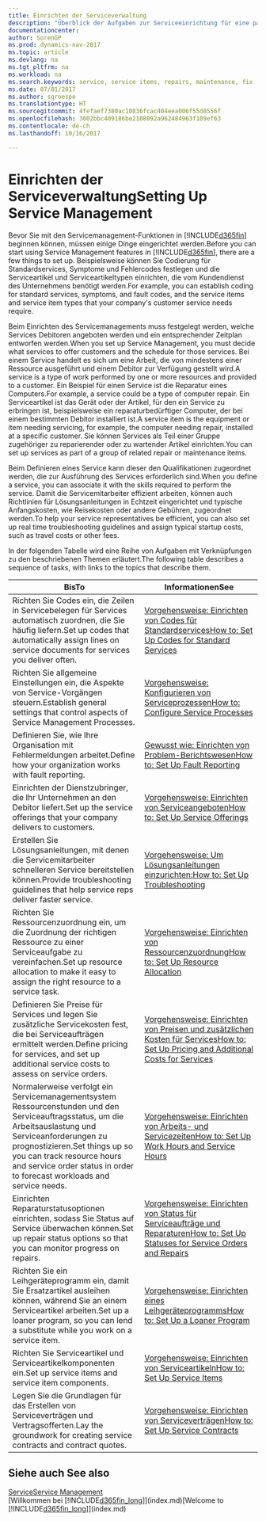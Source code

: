 ```yaml
---
title: Einrichten der Serviceverwaltung
description: "Überblick der Aufgaben zur Serviceeinrichtung für eine passende Serviceverwaltungsmethode für Ihre Organisation."
documentationcenter: 
author: SorenGP
ms.prod: dynamics-nav-2017
ms.topic: article
ms.devlang: na
ms.tgt_pltfrm: na
ms.workload: na
ms.search.keywords: service, service items, repairs, maintenance, fix
ms.date: 07/01/2017
ms.author: sgroespe
ms.translationtype: HT
ms.sourcegitcommit: 4fefaef7380ac10836fcac404eea006f55d8556f
ms.openlocfilehash: 3002bbc409186be2108092a962484963f109ef63
ms.contentlocale: de-ch
ms.lasthandoff: 10/16/2017

---
```


# <a name="setting-up-service-management"></a><span data-ttu-id="ac70d-103">Einrichten der Serviceverwaltung</span><span class="sxs-lookup"><span data-stu-id="ac70d-103">Setting Up Service Management</span></span>
<span data-ttu-id="ac70d-104">Bevor Sie mit den Servicemanagement-Funktionen in [!INCLUDE[d365fin](includes/d365fin_md.md)] beginnen können, müssen einige Dinge eingerichtet werden.</span><span class="sxs-lookup"><span data-stu-id="ac70d-104">Before you can start using Service Management features in [!INCLUDE[d365fin](includes/d365fin_md.md)], there are a few things to set up.</span></span> <span data-ttu-id="ac70d-105">Beispielsweise können Sie Codierung für Standardservices, Symptome und Fehlercodes festlegen und die Serviceartikel und Serviceartikeltypen einrichten, die vom Kundendienst des Unternehmens benötigt werden.</span><span class="sxs-lookup"><span data-stu-id="ac70d-105">For example, you can establish coding for standard services, symptoms, and fault codes, and the service items and service item types that your company's customer service needs require.</span></span>  

<span data-ttu-id="ac70d-106">Beim Einrichten des Servicemanagements muss festgelegt werden, welche Services Debitoren angeboten werden und ein entsprechender Zeitplan entworfen werden.</span><span class="sxs-lookup"><span data-stu-id="ac70d-106">When you set up Service Management, you must decide what services to offer customers and the schedule for those services.</span></span> <span data-ttu-id="ac70d-107">Bei einem Service handelt es sich um eine Arbeit, die von mindestens einer Ressource ausgeführt und einem Debitor zur Verfügung gestellt wird.</span><span class="sxs-lookup"><span data-stu-id="ac70d-107">A service is a type of work performed by one or more resources and provided to a customer.</span></span> <span data-ttu-id="ac70d-108">Ein Beispiel für einen Service ist die Reparatur eines Computers.</span><span class="sxs-lookup"><span data-stu-id="ac70d-108">For example, a service could be a type of computer repair.</span></span> <span data-ttu-id="ac70d-109">Ein Serviceartikel ist das Gerät oder der Artikel, für den ein Service zu erbringen ist, beispielsweise ein reparaturbedürftiger Computer, der bei einem bestimmten Debitor installiert ist.</span><span class="sxs-lookup"><span data-stu-id="ac70d-109">A service item is the equipment or item needing servicing, for example, the computer needing repair, installed at a specific customer.</span></span> <span data-ttu-id="ac70d-110">Sie können Services als Teil einer Gruppe zugehöriger zu reparierender oder zu wartender Artikel einrichten.</span><span class="sxs-lookup"><span data-stu-id="ac70d-110">You can set up services as part of a group of related repair or maintenance items.</span></span>  
  
<span data-ttu-id="ac70d-111">Beim Definieren eines Service kann dieser den Qualifikationen zugeordnet werden, die zur Ausführung des Services erforderlich sind.</span><span class="sxs-lookup"><span data-stu-id="ac70d-111">When you define a service, you can associate it with the skills required to perform the service.</span></span> <span data-ttu-id="ac70d-112">Damit die Servicemitarbeiter effizient arbeiten, können auch Richtlinien für Lösungsanleitungen in Echtzeit eingerichtet und typische Anfangskosten, wie Reisekosten oder andere Gebühren, zugeordnet werden.</span><span class="sxs-lookup"><span data-stu-id="ac70d-112">To help your service representatives be efficient, you can also set up real time troubleshooting guidelines and assign typical startup costs, such as travel costs or other fees.</span></span>  

<span data-ttu-id="ac70d-113">In der folgenden Tabelle wird eine Reihe von Aufgaben mit Verknüpfungen zu den beschriebenen Themen erläutert.</span><span class="sxs-lookup"><span data-stu-id="ac70d-113">The following table describes a sequence of tasks, with links to the topics that describe them.</span></span>  
  
| <span data-ttu-id="ac70d-114">Bis</span><span class="sxs-lookup"><span data-stu-id="ac70d-114">To</span></span> | <span data-ttu-id="ac70d-115">Informationen</span><span class="sxs-lookup"><span data-stu-id="ac70d-115">See</span></span> |
| --- | --- |
| <span data-ttu-id="ac70d-116">Richten Sie Codes ein, die Zeilen in Servicebelegen für Services automatisch zuordnen, die Sie häufig liefern.</span><span class="sxs-lookup"><span data-stu-id="ac70d-116">Set up codes that automatically assign lines on service documents for services you deliver often.</span></span> |[<span data-ttu-id="ac70d-117">Vorgehensweise: Einrichten von Codes für Standardservices</span><span class="sxs-lookup"><span data-stu-id="ac70d-117">How to: Set Up Codes for Standard Services</span></span>](service-how-setup-service-coding.md)|
| <span data-ttu-id="ac70d-118">Richten Sie allgemeine Einstellungen ein, die Aspekte von Service-Vorgängen steuern.</span><span class="sxs-lookup"><span data-stu-id="ac70d-118">Establish general settings that control aspects of Service Management Processes.</span></span>|[<span data-ttu-id="ac70d-119">Vorgehensweise: Konfigurieren von Serviceprozessen</span><span class="sxs-lookup"><span data-stu-id="ac70d-119">How to: Configure Service Processes</span></span>](service-setup-service-processes.md)|
| <span data-ttu-id="ac70d-120">Definieren Sie, wie Ihre Organisation mit Fehlermeldungen arbeitet.</span><span class="sxs-lookup"><span data-stu-id="ac70d-120">Define how your organization works with fault reporting.</span></span> |[<span data-ttu-id="ac70d-121">Gewusst wie: Einrichten von Problem-Berichtswesen</span><span class="sxs-lookup"><span data-stu-id="ac70d-121">How to: Set Up Fault Reporting</span></span>](service-how-setup-fault-reporting.md) |
| <span data-ttu-id="ac70d-122">Einrichten der Dienstzubringer, die Ihr Unternehmen an den Debitor liefert.</span><span class="sxs-lookup"><span data-stu-id="ac70d-122">Set up the service offerings that your company delivers to customers.</span></span>|[<span data-ttu-id="ac70d-123">Vorgehensweise: Einrichten von Serviceangeboten</span><span class="sxs-lookup"><span data-stu-id="ac70d-123">How to: Set Up Service Offerings</span></span>](service-how-setup-service-offerings.md)|
| <span data-ttu-id="ac70d-124">Erstellen Sie Lösungsanleitungen, mit denen die Servicemitarbeiter schnelleren Service bereitstellen können.</span><span class="sxs-lookup"><span data-stu-id="ac70d-124">Provide troubleshooting guidelines that help service reps deliver faster service.</span></span> |[<span data-ttu-id="ac70d-125">Vorgehensweise: Um Lösungsanleitungen einzurichten:</span><span class="sxs-lookup"><span data-stu-id="ac70d-125">How to: Set Up Troubleshooting</span></span>](service-how-setup-troubleshooting.md) |
| <span data-ttu-id="ac70d-126">Richten Sie Ressourcenzuordnung ein, um die Zuordnung der richtigen Ressource zu einer Serviceaufgabe zu vereinfachen.</span><span class="sxs-lookup"><span data-stu-id="ac70d-126">Set up resource allocation to make it easy to assign the right resource to a service task.</span></span> |[<span data-ttu-id="ac70d-127">Vorgehensweise: Einrichten von Ressourcenzuordnung</span><span class="sxs-lookup"><span data-stu-id="ac70d-127">How to: Set Up Resource Allocation</span></span>](service-how-setup-resource-allocation.md) |
| <span data-ttu-id="ac70d-128">Definieren Sie Preise für Services und legen Sie zusätzliche Servicekosten fest, die bei Serviceaufträgen ermittelt werden.</span><span class="sxs-lookup"><span data-stu-id="ac70d-128">Define pricing for services, and set up additional service costs to assess on service orders.</span></span> |[<span data-ttu-id="ac70d-129">Vorgehensweise: Einrichten von Preisen und zusätzlichen Kosten für Services</span><span class="sxs-lookup"><span data-stu-id="ac70d-129">How to: Set Up Pricing and Additional Costs for Services</span></span>](service-how-setup-service-costs-pricing.md)|
| <span data-ttu-id="ac70d-130">Normalerweise verfolgt ein Servicemanagementsystem Ressourcenstunden und den Serviceauftragsstatus, um die Arbeitsauslastung und Serviceanforderungen zu prognostizieren.</span><span class="sxs-lookup"><span data-stu-id="ac70d-130">Set things up so you can track resource hours and service order status in order to forecast workloads and service needs.</span></span>|[<span data-ttu-id="ac70d-131">Vorgehensweise: Einrichten von Arbeits- und Servicezeiten</span><span class="sxs-lookup"><span data-stu-id="ac70d-131">How to: Set Up Work Hours and Service Hours</span></span>](service-how-setup-work-service-hours.md)|
| <span data-ttu-id="ac70d-132">Einrichten Reparaturstatusoptionen einrichten, sodass Sie Status auf Service überwachen können.</span><span class="sxs-lookup"><span data-stu-id="ac70d-132">Set up repair status options so that you can monitor progress on repairs.</span></span> | [<span data-ttu-id="ac70d-133">Vorgehensweise: Einrichten von Status für Serviceaufträge und Reparaturen</span><span class="sxs-lookup"><span data-stu-id="ac70d-133">How to: Set Up Statuses for Service Orders and Repairs</span></span>](service-order-repair-status.md)|
| <span data-ttu-id="ac70d-134">Richten Sie ein Leihgeräteprogramm ein, damit Sie Ersatzartikel ausleihen können, während Sie an einem Serviceartikel arbeiten.</span><span class="sxs-lookup"><span data-stu-id="ac70d-134">Set up a loaner program, so you can lend a substitute while you work on a service item.</span></span> |[<span data-ttu-id="ac70d-135">Vorgehensweise: Einrichten eines Leihgeräteprogramms</span><span class="sxs-lookup"><span data-stu-id="ac70d-135">How to: Set Up a Loaner Program</span></span>](service-how-setup-loaner-program.md) |
| <span data-ttu-id="ac70d-136">Richten Sie Serviceartikel und Serviceartikelkomponenten ein.</span><span class="sxs-lookup"><span data-stu-id="ac70d-136">Set up service items and service item components.</span></span> |[<span data-ttu-id="ac70d-137">Vorgehensweise: Einrichten von Serviceartikeln</span><span class="sxs-lookup"><span data-stu-id="ac70d-137">How to: Set Up Service Items</span></span>](service-how-setup-service-items.md) |
| <span data-ttu-id="ac70d-138">Legen Sie die Grundlagen für das Erstellen von Serviceverträgen und Vertragsofferten.</span><span class="sxs-lookup"><span data-stu-id="ac70d-138">Lay the groundwork for creating service contracts and contract quotes.</span></span> |[<span data-ttu-id="ac70d-139">Vorgehensweise: Einrichten von Serviceverträgen</span><span class="sxs-lookup"><span data-stu-id="ac70d-139">How to: Set Up Service Contracts</span></span>](service-how-setup-service-contracts.md) |

## <a name="see-also"></a><span data-ttu-id="ac70d-140">Siehe auch </span><span class="sxs-lookup"><span data-stu-id="ac70d-140">See also</span></span>
[<span data-ttu-id="ac70d-141">Service</span><span class="sxs-lookup"><span data-stu-id="ac70d-141">Service Management</span></span>](service-service.md)  
<span data-ttu-id="ac70d-142">[Willkommen bei [!INCLUDE[d365fin_long](includes/d365fin_long_md.md)]](index.md)</span><span class="sxs-lookup"><span data-stu-id="ac70d-142">[Welcome to [!INCLUDE[d365fin_long](includes/d365fin_long_md.md)]](index.md)</span></span>  


